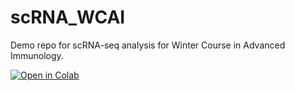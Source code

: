 # scRNA_WCAI
Demo repo for scRNA-seq analysis for Winter Course in Advanced Immunology.

[![Open in Colab](https://colab.research.google.com/assets/colab-badge.svg)](https://colab.research.google.com/github/tuonglab/scRNAseq_WCAI/blob/master/notebook/scRNA_WCAI_demo.ipynb)
